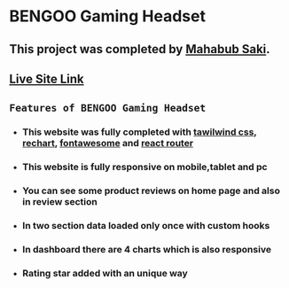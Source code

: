 # BENGOO Gaming Headset

## This project was completed by [Mahabub Saki](https://www.facebook.com/mahabubsaki/).

## [Live Site Link]()

## `Features of BENGOO Gaming Headset`

- ### **This website was fully completed with [tawilwind css](https://tailwindcss.com/), [rechart](https://recharts.org/), [fontawesome](https://fontawesome.com/) and [react router](https://reactrouter.com/)**
- ### **This website is fully responsive on mobile,tablet and pc**
- ### **You can see some product reviews on home page and also in review section**
- ### **In two section data loaded only once with custom hooks**
- ### **In dashboard there are 4 charts which is also responsive**
- ### **Rating star added with an unique way**
